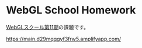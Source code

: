 # WebGL School Homework

[WebGLスクール第11期](https://webgl.souhonzan.org/entry/?v=2635)の課題です。

https://main.d29mqqgyf3frw5.amplifyapp.com/
